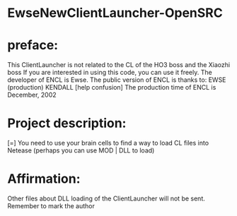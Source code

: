 # EwseNewClientLauncher-OpenSRC

# preface:
This ClientLauncher is not related to the CL of the HO3 boss and the Xiaozhi boss
If you are interested in using this code, you can use it freely.
The developer of ENCL is Ewse.
The public version of ENCL is thanks to:
EWSE (production)
KENDALL [help confusion]
The production time of ENCL is December, 2002
# Project description:
[=] You need to use your brain cells to find a way to load CL files into Netease (perhaps you can use MOD | DLL to load)


# Affirmation:
Other files about DLL loading of the ClientLauncher will not be sent. Remember to mark the author
